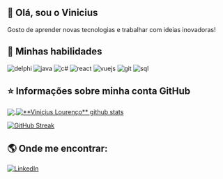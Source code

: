 


## 👋 Olá, sou o Vinicius 

Gosto de aprender novas tecnologias e trabalhar com ideias inovadoras!

## 🚀 Minhas habilidades

![delphi](https://img.shields.io/badge/java_springboot-gray?style=for-the-badge&logo=springboot&logoColor=green)
![java](https://img.shields.io/badge/delphi-gray?style=for-the-badge&logo=delphi&logoColor=red)
![c#](https://img.shields.io/badge/c-gray?style=for-the-badge&logo=csharp&logoColor=purple)
![react](https://img.shields.io/badge/react-gray?style=for-the-badge&logo=react&logoColor=blue)
![vuejs](https://img.shields.io/badge/vuejs-gray?style=for-the-badge&logo=vuedotjs&logoColor=blue)
![git](https://img.shields.io/badge/git-gray?style=for-the-badge&logo=git&logoColor=orange)
![sql](https://img.shields.io/badge/SQL_Server-gray?style=for-the-badge&logo=microsoftsqlserver&logoColor=yellow)


## ⭐ Informações sobre minha conta GitHub

<a href="https://github.com/viniciuslourencof" align="center">
  <img align="center" src="https://github-readme-stats.vercel.app/api/top-langs/?username=viniciuslourencof&theme=dracula&hide_langs_below=1" />
</a>

<a href="https://github.com/viniciuslourencof">
 <img align="center" src="https://github-readme-stats.vercel.app/api?username=viniciuslourencof&show_icons=true&theme=dracula&line_height=27" alt="**Vinicius Lourenço** github stats"/>
</a>

[![GitHub Streak](https://streak-stats.demolab.com/?user=viniciuslourencof&theme=dracula)](https://git.io/streak-stats)

## 🌎 Onde me encontrar:

[![LinkedIn](https://img.shields.io/badge/linkedin-gray?style=for-the-badge&logo=linkedin&logoColor=blue)](https://www.linkedin.com/in/viniciuslourencof/)



